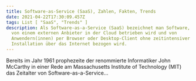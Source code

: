 ```yaml
---
title: Software-as-Service (SaaS), Zahlen, Fakten, Trends
date: 2021-04-22T17:30:09.457Z
tags: List [ "SaaS", "Trends" ]
description: Als Software-as-a-Service (SaaS) bezeichnet man Software, welche
  von einem externen Anbieter in der Cloud betrieben wird und von
  Anwendern(innen) per Browser oder Desktop-Client ohne zeitintensiver
  Installation über das Internet bezogen wird.
---
```

Bereits im Jahr 1961 prophezeite der renommierte Informatiker John McCarthy in einer Rede am Massachusetts Institute of Technology (MIT) das Zeitalter von Software-as-a-Service...